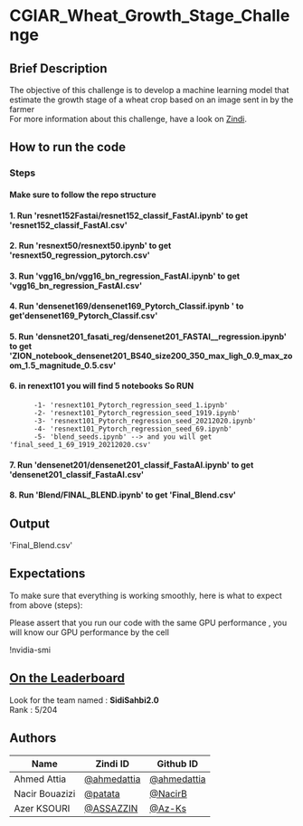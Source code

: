 # CGIAR_Wheat_Growth_Stage_Challenge

## Brief Description

The objective of this challenge is to develop a machine learning model that estimate the growth stage of a wheat crop based on an image sent in by the farmer   
For more information about this challenge, have a look on [Zindi](https://zindi.africa/competitions/cgiar-wheat-growth-stage-challenge).   



## How to run the code

### Steps



####  Make sure to follow the repo structure
#### 1. Run 'resnet152Fastai/resnet152_classif_FastAI.ipynb' to get  'resnet152_classif_FastAI.csv'
#### 2. Run 'resnext50/resnext50.ipynb'   to get  'resnext50_regression_pytorch.csv'
#### 3. Run 'vgg16_bn/vgg16_bn_regression_FastAI.ipynb'   to get  'vgg16_bn_regression_FastAI.csv'
#### 4. Run 'densenet169/densenet169_Pytorch_Classif.ipynb '   to get'densenet169_Pytorch_Classif.csv' 
#### 5. Run 'densnet201_fasati_reg/densenet201_FASTAI__regression.ipynb'   to get 'ZION_notebook_densenet201_BS40_size200_350_max_ligh_0.9_max_zoom_1.5_magnitude_0.5.csv' 
#### 6. in renext101 you will find 5 notebooks  So RUN 
          -1- 'resnext101_Pytorch_regression_seed_1.ipynb' 
          -2- 'resnext101_Pytorch_regression_seed_1919.ipynb' 
          -3- 'resnext101_Pytorch_regression_seed_20212020.ipynb' 
          -4- 'resnext101_Pytorch_regression_seed_69.ipynb'
          -5- 'blend_seeds.ipynb' --> and you will get 'final_seed_1_69_1919_20212020.csv' 
         
#### 7. Run 'densenet201/densenet201_classif_FastaAI.ipynb'    to get 'densenet201_classif_FastaAI.csv' 
#### 8. Run 'Blend/FINAL_BLEND.ipynb'   to get 'Final_Blend.csv'

## Output

'Final_Blend.csv'



## Expectations


To make sure that everything is working smoothly, here is what to expect from above (steps):

Please assert that you run our code with the same GPU performance ,
you will know our GPU performance by the cell  
 
!nvidia-smi


## [On the Leaderboard](https://zindi.africa/competitions/cgiar-wheat-growth-stage-challenge/leaderboard)

Look for the team named : **SidiSahbi2.0** <br>
Rank : 5/204

## Authors

<div align='center'>

| Name           |                     Zindi ID                     |                  Github ID               |
|----------------|--------------------------------------------------|------------------------------------------|
|Ahmed Attia     |[@ahmedattia](https://zindi.africa/users/ahmedattia)  |[@ahmedattia](https://github.com/ahmedattia143)|
|Nacir Bouazizi |[@patata](https://zindi.africa/users/patata)        |[@NacirB](https://github.com/NacirB)  |
|Azer KSOURI |[@ASSAZZIN](https://zindi.africa/users/ASSAZZIN)      |[@Az-Ks](https://github.com/Az-Ks)        |

</div>

